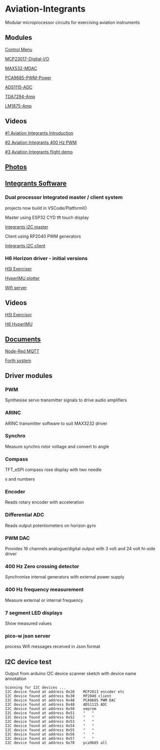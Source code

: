 # Aviation-Integrants
Modular microprocessor circuits for exercising aviation instruments

## Modules

[Control Menu](./software/readme.md)

[MCP23017-Digital-I/O](./hardware/MCP23017-Digital-IO.md)

[MAX532-MDAC](./hardware/MAX532-MDAC.md)

[PCA9685-PWM-Power](./hardware/PCA9685-PWM-Power.md)

[ADS1115-ADC](./hardware/ADS1115-ADC.md)

[TDA7294-Amp](./hardware/TDA7294-Amp.md)

[LM1875-Amp](./hardware/LM1875-Amp.md)

## Videos

[#1 Aviation Integrants Introduction](https://youtu.be/Xt561YlcXEw)

[#2 Aviation Integrants 400 Hz PWM](https://youtu.be/oUfFnTuM4sA)

[#3 Aviation Integrants flight demo](https://youtu.be/FEqSL34pKfE)

## [Photos](./images/README.md)

## [Integrants Software](./software)

### Dual processor Integrated master / client system

projects now build in VSCode/PlatformIO

Master using ESP32 CYD tft touch display

[Integrants I2C master](./software/IntegrantsMaster)

Client using RP2040 PWM generators

[Integrants I2C client](./software/IntegrantsCient)

### H6 Horizon driver - initial versions

[HSI Exerciser](./software/backup/DIAG_HSI_Exerciser)

[HyperIMU plotter](./software/backup/picow_hyperimu_plotter)

[Wifi server](./software/backup/DAIG_i2c_slave)

## Videos

[HSI Exercisor](https://youtube.com/shorts/Rt51kpNWBBE)

[H6 HyperIMU](https://youtube.com/shorts/gqmefr7U4pM)

## [Documents](./documents)

[Node-Red MQTT](./documents/node-red-mqtt.md)

[Forth system](./documents/Forth-system.md)

## Driver modules

### PWM

Synthesise servo transmitter signals to drive audio amplifiers

### ARINC

ARINC transmitter software to suit MAX3232 driver

### Synchro

Measure synchro rotor voltage and convert to angle

### Compass

TFT_eSPI compass rose display with two needle

s and numbers

### Encoder

Reads rotary encoder with acceleration

### Differential ADC

Reads output potentiometers on horizon gyro

### PWM DAC

Provides 16 channels analogue/digital output with 3 volt and 24 volt hi-side driver

### 400 Hz Zero crossing detector

Synchronise internal generators with external power supply

### 400 Hz frequency measurement

Measure external or internal frequency

### 7 segment LED displays

Show measured values

### pico-w json server

process Wifi messages received in Json format

## I2C device test

Output from arduino I2C device scanner sketch with device name annotation

```
Scanning for I2C devices ...
I2C device found at address 0x20    MCP2013 encoder etc
I2C device found at address 0x30    RP2040 client  
I2C device found at address 0x40    PCA9685 PWM DAC
I2C device found at address 0x48    ADS1115 ADC
I2C device found at address 0x50    eeprom
I2C device found at address 0x51    "   "
I2C device found at address 0x52    "   "
I2C device found at address 0x53    "   "
I2C device found at address 0x54    "   "
I2C device found at address 0x55    "   "
I2C device found at address 0x56    "   "
I2C device found at address 0x57    "   "
I2C device found at address 0x70    pca9685 all
```



